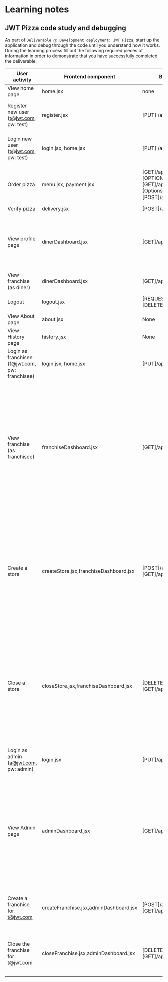 # Learning notes

## JWT Pizza code study and debugging

As part of `Deliverable ⓵ Development deployment: JWT Pizza`, start up the application and debug through the code until you understand how it works. During the learning process fill out the following required pieces of information in order to demonstrate that you have successfully completed the deliverable.

| User activity                                       | Frontend component | Backend endpoints | Database SQL |
| --------------------------------------------------- | ------------------ | ----------------- | ------------ |
| View home page                                      |   home.jsx         |         none      |    none      |
| Register new user<br/>(t@jwt.com, pw: test)         |register.jsx           |[PUT] /api/auth    |INSERT INTO user (name, email, password) VALUES (?, ?, ?), INSERT INTO userRole (userId, role, objectId) VALUES (?, ?, ?)             |
| Login new user<br/>(t@jwt.com, pw: test)            |login.jsx, home.jsx |[PUT] /api/auth    |SELECT * FROM user WHERE email=?, SELECT * FROM userRole WHERE userId=?,INSERT INTO auth (token, userId) VALUES (?, ?)|
| Order pizza                                         |menu.jsx, payment.jsx|[GET]/api/order/menu, [OPTIONS]/api/franchise,[GET]/api/franchise [Options]/api/order, [POST]/api/order |SELECT userId FROM auth WHERE token=?,SELECT * FROM menu, SELECT userId FROM auth WHERE token=?, SELECT userId FROM auth WHERE token=?|
| Verify pizza                                        |delivery.jsx        |[POST]/api/order/verify               |None          |
| View profile page                                   |dinerDashboard.jsx  |[GET]/api/order  |SELECT userId FROM auth WHERE token=?,SELECT id, franchiseId, storeId, date FROM dinerOrder WHERE dinerId=? LIMIT ${offset},${config.db.listPerPage},SELECT id, menuId, description, price FROM orderItem WHERE orderId=?              |
| View franchise<br/>(as diner)                       |dinerDashboard.jsx|[GET]/api/menu, /api/franchise/4|SELECT userId FROM auth WHERE token=?              |
| Logout                                              |logout.jsx          |[REQUEST]/api/auth, [DELETE]/api/auth|SELECT userId FROM auth WHERE token=?,DELETE FROM auth WHERE token=?              |
| View About page                                     |about.jsx           |None               |None          |
| View History page                                   |history.jsx         |None               |None          |
| Login as franchisee<br/>(f@jwt.com, pw: franchisee) |login.jsx, home.jsx |[PUT]/api/auth   |SELECT * FROM user WHERE email=?, SELECT * FROM userRole WHERE userId=?,INSERT INTO auth (token, userId) VALUES (?, ?)              |
| View franchise<br/>(as franchisee)                  |franchiseDashboard.jsx|[GET]/api/franchise/3|SELECT userId FROM auth WHERE token=?, SELECT objectId FROM userRole WHERE role='franchisee' AND userId=?, SELECT id, name FROM franchise WHERE id in (${franchiseIds.join(',')}), SELECT u.id, u.name, u.email FROM userRole AS ur JOIN user AS u ON u.id=ur.userId WHERE ur.objectId=? AND ur.role='franchisee', SELECT s.id, s.name, COALESCE(SUM(oi.price), 0) AS totalRevenue FROM dinerOrder AS do JOIN orderItem AS oi ON do.id=oi.orderId RIGHT JOIN store AS s ON s.id=do.storeId WHERE s.franchiseId=? GROUP BY s.id|
| Create a store                                      |createStore.jsx,franchiseDashboard.jsx|[POST]/api/franchise/1/store,[GET]/api/franchise/3|SELECT userId FROM auth WHERE token=?, SELECT u.id, u.name, u.email FROM userRole AS ur JOIN user AS u ON u.id=ur.userId WHERE ur.objectId=? AND ur.role='franchisee', SELECT s.id, s.name, COALESCE(SUM(oi.price), 0) AS totalRevenue FROM dinerOrder AS do JOIN orderItem AS oi ON do.id=oi.orderId RIGHT JOIN store AS s ON s.id=do.storeId WHERE s.franchiseId=? GROUP BY s.id, INSERT INTO store (franchiseId, name) VALUES (?, ?)|
| Close a store                                       |closeStore.jsx,franchiseDashboard.jsx|[DELETE]/api/franchise/1/store/2,[GET]/api/franchise/3|SELECT userId FROM auth WHERE token=?, SELECT u.id, u.name, u.email FROM userRole AS ur JOIN user AS u ON u.id=ur.userId WHERE ur.objectId=? AND ur.role='franchisee', SELECT s.id, s.name, COALESCE(SUM(oi.price), 0) AS totalRevenue FROM dinerOrder AS do JOIN orderItem AS oi ON do.id=oi.orderId RIGHT JOIN store AS s ON s.id=do.storeId WHERE s.franchiseId=? GROUP BY s.id, DELETE FROM store WHERE franchiseId=? AND id=?|
| Login as admin<br/>(a@jwt.com, pw: admin)           |login.jsx           |[PUT]/api/auth   |SELECT * FROM user WHERE email=?, SELECT * FROM userRole WHERE userId=?,INSERT INTO auth (token, userId) VALUES (?, ?)|
| View Admin page                                     |adminDashboard.jsx  |[GET]/api/franchise|SELECT userId FROM auth WHERE token=?, SELECT id, name FROM franchise, SELECT u.id, u.name, u.email FROM userRole AS ur JOIN user AS u ON u.id=ur.userId WHERE ur.objectId=? AND ur.role='franchisee', SELECT s.id, s.name, COALESCE(SUM(oi.price), 0) AS totalRevenue FROM dinerOrder AS do JOIN orderItem AS oi ON do.id=oi.orderId RIGHT JOIN store AS s ON s.id=do.storeId WHERE s.franchiseId=? GROUP BY s.id|
| Create a franchise for t@jwt.com                    |createFranchise.jsx,adminDashboard.jsx|[POST]/api/franchise,[GET]/api/franchise|SELECT userId FROM auth WHERE token=?, SELECT id, name FROM user WHERE email=?, INSERT INTO franchise (name) VALUES (?), INSERT INTO userRole (userId, role, objectId) VALUES (?, ?, ?)|
| Close the franchise for t@jwt.com                   |closeFranchise.jsx,adminDashboard.jsx|[DELETE]/api/franchise/2,[GET]/api/franchise|SELECT userId FROM auth WHERE token=?, DELETE FROM store WHERE franchiseId=?, DELETE FROM userRole WHERE objectId=?, DELETE FROM franchise WHERE id=?|
